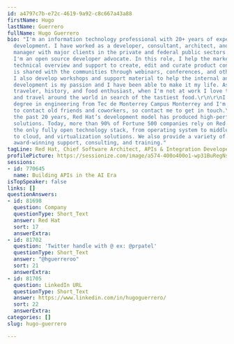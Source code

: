 ```yaml
---
id: a4797c7b-e72c-4619-9a92-c8c667a43a88
firstName: Hugo
lastName: Guerrero
fullName: Hugo Guerrero
bio: "I'm an information technology professional with 20+ years of experience in software
  development. I have worked as a developer, consultant, architect, and software development
  manager with major clients in the private and federal public sectors. \r\n\r\nCurrently,
  I'm an open source developer advocate. In this role, I help the marketing team with
  technical overview and support to create, edit and curate product content. The content
  is shared with the communities through webinars, conferences, and other activities.
  I also develop workshops and support material to help the internal and partner enablement.\r\n\r\nSoftware
  development is my passion and I have been able to make it my life. As a passionate
  traveler, history, and food enthusiast, when I'm not at work I love to grab my suitcase
  and travel around the world in search of the tastiest food.\r\n\r\nI have a bachelor's
  degree in engineering from Tec de Monterrey Campus Monterrey and I'm always happy
  to contact old friends and coworkers, so contact me to get in touch.\r\n\r\nFor
  the past 20 years, Red Hat’s development model has produced high-performing, cost-effective
  solutions. Today, more than 90% of Fortune 500 companies rely on Red Hat. We offer
  the only fully open technology stack, from operating system to middleware, storage
  to cloud, and virtualization solutions. We also provide a variety of services, including
  award-winning support, consulting, and training."
tagLine: Red Hat, Chief Software Architect, APIs & Integration Developer Advocate
profilePicture: https://sessionize.com/image/a574-400o400o1-wp31BuRegNsCM4CrSjY4ni.jpg
sessions:
- id: 770645
  name: Building APIs in the AI Era
isTopSpeaker: false
links: []
questionAnswers:
- id: 81698
  question: Company
  questionType: Short_Text
  answer: Red Hat
  sort: 17
  answerExtra:
- id: 81702
  question: 'Twitter handle with @ ex: @prpatel'
  questionType: Short_Text
  answer: "@hguerreroo"
  sort: 21
  answerExtra:
- id: 81705
  question: LinkedIn URL
  questionType: Short_Text
  answer: https://www.linkedin.com/in/hugoguerrero/
  sort: 22
  answerExtra:
categories: []
slug: hugo-guerrero

---
```


